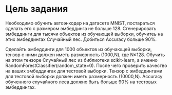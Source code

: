 # Цель задания
Необходимо обучить автоэнкодер на датасете MNIST, постараться сделать его с размером эмбеддинга не больше 128. Сгенерировать эмбеддинги для тысячи объектов из обучающей выборки, обучитеь на этих эмбеддингах Случайный лес. Добиться Accuracy больше 90%.

Сделайть эмбеддинги для 1000 объектов из обучающей выборки, тензор с ними должен иметь размерность (1000,N), где N≤128. Обучить на этом тензоре Случайный лес из библиотеки scikit-learn, а именно RandomForestClassifier(random_state=0). После чего проверить качество на ваших эмбеддингах для тестовой выборки. Тензор с эмбеддингами для тестовой выборки должен иметь размерность (10000,N). Accuracy обученного случайного леса должно быть больше 90% на тестовых эмбеддингах.